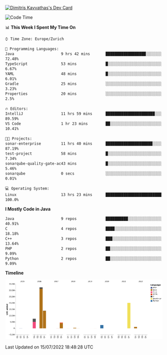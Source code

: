 <a href="https://app.daily.dev/JimR21"><img src="https://api.daily.dev/devcards/1a6ea627b9cf4de4a4f1b5f5cac8c85e.png?r=t8i" width="400" alt="Dimitris Kavvathas's Dev Card"/></a>

<!--START_SECTION:waka-->
![Code Time](http://img.shields.io/badge/Code%20Time-3%2C521%20hrs%2042%20mins-blue)

📊 **This Week I Spent My Time On** 

```text
⌚︎ Time Zone: Europe/Zurich

💬 Programming Languages: 
Java                     9 hrs 42 mins       ██████████████████░░░░░░░   72.48% 
TypeScript               53 mins             █░░░░░░░░░░░░░░░░░░░░░░░░   6.67% 
YAML                     48 mins             █░░░░░░░░░░░░░░░░░░░░░░░░   6.01% 
Gradle                   25 mins             ░░░░░░░░░░░░░░░░░░░░░░░░░   3.23% 
Properties               20 mins             ░░░░░░░░░░░░░░░░░░░░░░░░░   2.5%

🔥 Editors: 
IntelliJ                 11 hrs 59 mins      ██████████████████████░░░   89.59% 
VS Code                  1 hr 23 mins        ██░░░░░░░░░░░░░░░░░░░░░░░   10.41%

🐱‍💻 Projects: 
sonar-enterprise         11 hrs 40 mins      █████████████████████░░░░   87.19% 
test-project             58 mins             █░░░░░░░░░░░░░░░░░░░░░░░░   7.34% 
sonarqube-quality-gate-ac43 mins             █░░░░░░░░░░░░░░░░░░░░░░░░   5.46% 
sonarqube                0 secs              ░░░░░░░░░░░░░░░░░░░░░░░░░   0.01%

💻 Operating System: 
Linux                    13 hrs 23 mins      █████████████████████████   100.0%

```

**I Mostly Code in Java** 

```text
Java                     9 repos             ██████████░░░░░░░░░░░░░░░   40.91% 
C                        4 repos             ████░░░░░░░░░░░░░░░░░░░░░   18.18% 
C++                      3 repos             ███░░░░░░░░░░░░░░░░░░░░░░   13.64% 
PHP                      2 repos             ██░░░░░░░░░░░░░░░░░░░░░░░   9.09% 
Python                   2 repos             ██░░░░░░░░░░░░░░░░░░░░░░░   9.09%

```


**Timeline**

![Chart not found](https://raw.githubusercontent.com/JimR21/JimR21/master/charts/bar_graph.png) 


 Last Updated on 15/07/2022 18:48:28 UTC
<!--END_SECTION:waka-->

<!--
**JimR21/JimR21** is a ✨ _special_ ✨ repository because its `README.md` (this file) appears on your GitHub profile.

Here are some ideas to get you started:

- 🔭 I’m currently working on ...
- 🌱 I’m currently learning ...
- 👯 I’m looking to collaborate on ...
- 🤔 I’m looking for help with ...
- 💬 Ask me about ...
- 📫 How to reach me: ...
- 😄 Pronouns: ...
- ⚡ Fun fact: ...
-->
